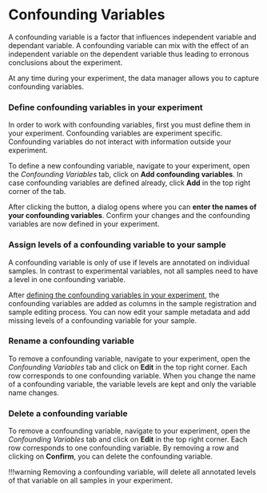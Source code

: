 # Confounding Variables

A confounding variable is a factor that influences independent variable and dependant variable. 
A confounding variable can mix with the effect of an independent variable on the dependent variable thus leading to erronous conclusions about the experiment.

At any time during your experiment, the data manager allows you to capture confounding variables. 

### Define confounding variables in your experiment

In order to work with confounding variables, first you must define them in your experiment. 
Confounding variables are experiment specific. Confounding variables do not interact with
information outside your experiment.

To define a new confounding variable, navigate to your experiment, open the _Confounding Variables_ tab, click on **Add confounding variables**. In case confounding variables are defined already, click **Add** in the top right corner of the tab.

After clicking the button, a dialog opens where you can **enter the names of your confounding variables**. Confirm your changes and the confounding variables are now defined in your experiment.

### Assign levels of a confounding variable to your sample

A confounding variable is only of use if levels are annotated on individual samples. 
In contrast to experimental variables, not all samples need to have a level in one confounding variable.

After [defining the confounding variables in your experiment](#define-confounding-variables-in-your-experiment), 
the confounding variables are added as columns in the sample registration and sample editing process.
You can now edit your sample metadata and add missing levels of a confounding variable for your sample.

### Rename a confounding variable

To remove a confounding variable, navigate to your experiment, open the _Confounding Variables_
tab and click on **Edit** in the top right corner. Each row corresponds to one confounding variable.
When you change the name of a confounding variable, the variable levels are kept and only the variable name changes.

### Delete a confounding variable

To remove a confounding variable, navigate to your experiment, open the _Confounding Variables_ 
tab and click on **Edit** in the top right corner. Each row corresponds to one confounding variable.
By removing a row and clicking on **Confirm**, you can delete the confounding variable. 

!!!warning
    Removing a confounding variable, will delete all annotated levels of that variable on all samples in your experiment.
